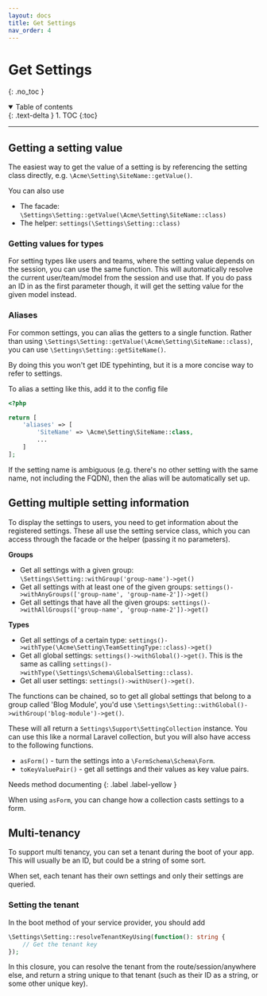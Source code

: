 ```yaml
---
layout: docs
title: Get Settings
nav_order: 4
---
```


# Get Settings
{: .no_toc }

<details open markdown="block">
  <summary>
    Table of contents
  </summary>
  {: .text-delta }
1. TOC
{:toc}
</details>

---

## Getting a setting value

The easiest way to get the value of a setting is by referencing the setting class directly, e.g. `\Acme\Setting\SiteName::getValue()`. 

You can also use
- The facade: `\Settings\Setting::getValue(\Acme\Setting\SiteName::class)`
- The helper: `settings(\Settings\Setting::class)`

### Getting values for types

For setting types like users and teams, where the setting value depends on the session, you can use the same function. This will automatically resolve the current user/team/model from the session and use that. If you do pass an ID in as the first parameter though, it will get the setting value for the given model instead.

### Aliases

For common settings, you can alias the getters to a single function. Rather than using `\Settings\Setting::getValue(\Acme\Setting\SiteName::class)`, you can use `\Settings\Setting::getSiteName()`.

By doing this you won't get IDE typehinting, but it is a more concise way to refer to settings.

To alias a setting like this, add it to the config file

```php
<?php

return [
    'aliases' => [
        'SiteName' => \Acme\Setting\SiteName::class,
        ...
    ]
];
```

If the setting name is ambiguous (e.g. there's no other setting with the same name, not including the FQDN), then the alias will be automatically set up.

## Getting multiple setting information

To display the settings to users, you need to get information about the registered settings. These all use the setting service class, which you can access through the facade or the helper (passing it no parameters).

**Groups**
- Get all settings with a given group: `\Settings\Setting::withGroup('group-name')->get()`
- Get all settings with at least one of the given groups: `settings()->withAnyGroups(['group-name', 'group-name-2'])->get()`
- Get all settings that have all the given groups: `settings()->withAllGroups(['group-name', 'group-name-2'])->get()`

**Types**
- Get all settings of a certain type: `settings()->withType(\Acme\Setting\TeamSettingType::class)->get()`
- Get all global settings: `settings()->withGlobal()->get()`. This is the same as calling `settings()->withType(\Settings\Schema\GlobalSetting::class)`.
- Get all user settings: `settings()->withUser()->get()`.

 
The functions can be chained, so to get all global settings that belong to a group called 'Blog Module', you'd use `\Settings\Setting::withGlobal()->withGroup('blog-module')->get()`.

These will all return a `Settings\Support\SettingCollection` instance. You can use this like a normal Laravel collection, but you will also have access to the following functions.

- `asForm()` - turn the settings into a `\FormSchema\Schema\Form`.
- `toKeyValuePair()` - get all settings and their values as key value pairs.

Needs method documenting
{: .label .label-yellow }

When using `asForm`, you can change how a collection casts settings to a form.

## Multi-tenancy

To support multi tenancy, you can set a tenant during the boot of your app. This will usually be an ID, but could be a string of some sort.

When set, each tenant has their own settings and only their settings are queried.

### Setting the tenant

In the boot method of your service provider, you should add

```php
\Settings\Setting::resolveTenantKeyUsing(function(): string {
    // Get the tenant key
});
```

In this closure, you can resolve the tenant from the route/session/anywhere else, and return a string unique to that tenant (such as their ID as a string, or some other unique key).
